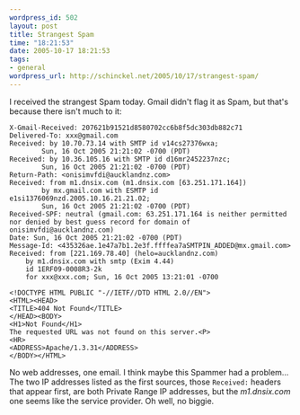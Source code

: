 ```yaml
--- 
wordpress_id: 502
layout: post
title: Strangest Spam
time: "18:21:53"
date: 2005-10-17 18:21:53
tags: 
- general
wordpress_url: http://schinckel.net/2005/10/17/strangest-spam/
---
```

I received the strangest Spam today. Gmail didn't flag it as Spam, but that's because there isn't much to it: 
    
    
    X-Gmail-Received: 207621b91521d8580702cc6b8f5dc303db882c71
    Delivered-To: xxx@gmail.com
    Received: by 10.70.73.14 with SMTP id v14cs27376wxa;
            Sun, 16 Oct 2005 21:21:02 -0700 (PDT)
    Received: by 10.36.105.16 with SMTP id d16mr2452237nzc;
            Sun, 16 Oct 2005 21:21:02 -0700 (PDT)
    Return-Path: <onisimvfdi@aucklandnz.com>
    Received: from m1.dnsix.com (m1.dnsix.com [63.251.171.164])
            by mx.gmail.com with ESMTP id e1si1376069nzd.2005.10.16.21.21.02;
            Sun, 16 Oct 2005 21:21:02 -0700 (PDT)
    Received-SPF: neutral (gmail.com: 63.251.171.164 is neither permitted nor denied by best guess record for domain of onisimvfdi@aucklandnz.com)
    Date: Sun, 16 Oct 2005 21:21:02 -0700 (PDT)
    Message-Id: <435326ae.1e47a7b1.2e3f.ffffea7aSMTPIN_ADDED@mx.gmail.com>
    Received: from [221.169.78.40] (helo=aucklandnz.com)
    	by m1.dnsix.com with smtp (Exim 4.44)
    	id 1ERF09-0008R3-2k
    	for xxx@xxx.com; Sun, 16 Oct 2005 13:21:01 -0700
    
    <!DOCTYPE HTML PUBLIC "-//IETF//DTD HTML 2.0//EN">
    <HTML><HEAD>
    <TITLE>404 Not Found</TITLE>
    </HEAD><BODY>
    <H1>Not Found</H1>
    The requested URL was not found on this server.<P>
    <HR>
    <ADDRESS>Apache/1.3.31</ADDRESS>
    </BODY></HTML>
    

No web addresses, one email. I think maybe this Spammer had a problem... The two IP addresses listed as the first sources, those `Received:` headers that appear first, are both Private Range IP addresses, but the _m1.dnsix.com_ one seems like the service provider. Oh well, no biggie. 
